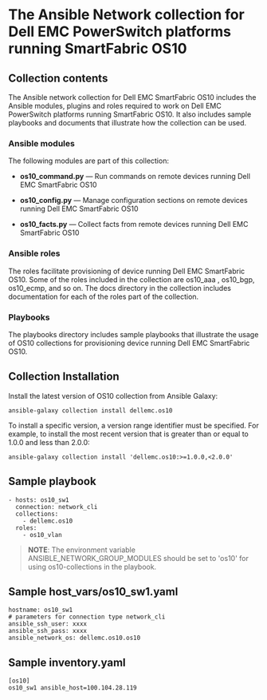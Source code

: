 # The Ansible Network collection for Dell EMC PowerSwitch platforms running SmartFabric OS10

## Collection contents
The Ansible network collection for Dell EMC SmartFabric OS10 includes the Ansible modules, plugins and roles required to work on Dell EMC PowerSwitch platforms running SmartFabric OS10. It also includes sample playbooks and documents that illustrate how the collection can be used.

### Ansible modules
The following modules are part of this collection:

- **os10_command.py** — Run commands on remote devices running Dell EMC SmartFabric OS10

- **os10_config.py** — Manage configuration sections on remote devices running Dell EMC SmartFabric OS10
  
- **os10_facts.py** — Collect facts from remote devices running Dell EMC SmartFabric OS10

### Ansible roles
The roles facilitate provisioning of device running Dell EMC SmartFabric OS10. Some of the roles included in the collection are os10_aaa , os10_bgp, os10_ecmp, and so on. The docs directory in the collection includes documentation for each of the roles part of the collection.

### Playbooks
The playbooks directory includes sample playbooks that illustrate the usage of OS10 collections for provisioning
device running Dell EMC SmartFabric OS10.

## Collection Installation
Install the latest version of OS10 collection from Ansible Galaxy:

    ansible-galaxy collection install dellemc.os10

To install a specific version, a version range identifier must be specified. For example, to install the most recent version that is greater than or equal to 1.0.0 and less than 2.0.0:

    ansible-galaxy collection install 'dellemc.os10:>=1.0.0,<2.0.0'

## Sample playbook

    - hosts: os10_sw1
      connection: network_cli
      collections:
        - dellemc.os10
      roles:
        - os10_vlan

> **NOTE**: The environment variable ANSIBLE_NETWORK_GROUP_MODULES should be set to 'os10' for using os10-collections in the playbook.

## Sample host_vars/os10_sw1.yaml

    hostname: os10_sw1
    # parameters for connection type network_cli
    ansible_ssh_user: xxxx
    ansible_ssh_pass: xxxx
    ansible_network_os: dellemc.os10.os10

## Sample inventory.yaml

    [os10]
    os10_sw1 ansible_host=100.104.28.119
